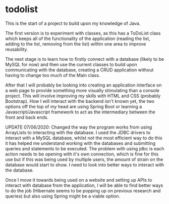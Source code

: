 # todolist

This is the start of a project to build upon my knowledge of Java. 

The first version is to experiment with classes, as this has a ToDoList class which keeps all of the functionality of the application (reading the list, adding to the list, removing from the list) within one area to improve reusability. 

The next stage is to learn how to firstly connect with a database (likely to be MySQL for now) and then use the current classes to build upon communicating with the database, creating a CRUD application without having to change too much of the Main class. 

After that I will probably be looking into creating an application interface on a web page to provide something more visually stimulating than a console project. This will involve improving my skills with HTML and CSS (probably Bootstrap). How I will interact with the backend isn't known yet, the two options off the top of my head are using Spring Boot or learning a Javascript/Javascript framework to act as the intermediary between the front and back ends. 


UPDATE 07/06/2020:
Changed the way the program works from using ArrayLists to interacting with the database. I used the JDBC drivers to interact with a MySQL database, whilst not the most efficient way to do this it has helped me understand working with the databases and submitting queries and statements to be executed. The problem with using jdbc is each action needs to be opening with it's own connection, which is fine for this use but if this was being used by multiple users, the amount of strain on the database would start to show. I need to look into better ways to interact with the database. 

Once I move it towards being used on a website and setting up APIs to interact with database from the application, I will be able to find better ways to do the job (Hibernate seems to be popping up on previous research and queries) but also using Spring might be a viable option. 
